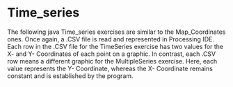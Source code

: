 # Time_series
The following java Time_series exercises are similar to the Map_Coordinates ones. Once again, a .CSV file is read and represented in Processing IDE. Each row in the .CSV file for the TimeSeries exercise has two values for the X- and Y- Coordinates of each point on a graphic. In contrast, each .CSV row means a different graphic for the MultipleSeries exercise. Here, each value represents the Y- Coordinate, whereas the X- Coordinate remains constant and is established by the program. 
